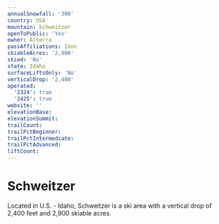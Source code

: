 ```yaml
---
annualSnowfall: '300'
country: USA
mountain: Schweitzer
openToPublic: 'Yes'
owner: Alterra
passAffiliations: Ikon
skiableAcres: '2,900'
skied: 'No'
state: Idaho
surfaceLiftsOnly: 'No'
verticalDrop: '2,400'
operated:
  '2324': true
  '2425': true
website: ''
elevationBase:
elevationSummit:
trailCount:
trailPctBeginner:
trailPctIntermediate:
trailPctAdvanced:
liftCount:
---
```



# Schweitzer

Located in U.S. - Idaho, Schweitzer is a ski area with a vertical drop of 2,400 feet and 2,900 skiable acres.
